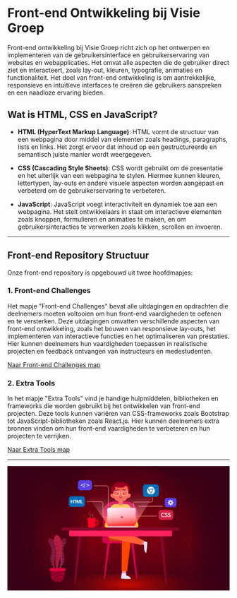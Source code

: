 # Front-end Ontwikkeling bij Visie Groep

Front-end ontwikkeling bij Visie Groep richt zich op het ontwerpen en implementeren van de gebruikersinterface en gebruikerservaring van websites en webapplicaties. Het omvat alle aspecten die de gebruiker direct ziet en interacteert, zoals lay-out, kleuren, typografie, animaties en functionaliteit. Het doel van front-end ontwikkeling is om aantrekkelijke, responsieve en intuïtieve interfaces te creëren die gebruikers aanspreken en een naadloze ervaring bieden.

## Wat is HTML, CSS en JavaScript?

- **HTML (HyperText Markup Language)**: HTML vormt de structuur van een webpagina door middel van elementen zoals headings, paragraphs, lists en links. Het zorgt ervoor dat inhoud op een gestructureerde en semantisch juiste manier wordt weergegeven.

- **CSS (Cascading Style Sheets)**: CSS wordt gebruikt om de presentatie en het uiterlijk van een webpagina te stylen. Hiermee kunnen kleuren, lettertypen, lay-outs en andere visuele aspecten worden aangepast en verbeterd om de gebruikerservaring te verbeteren.

- **JavaScript**: JavaScript voegt interactiviteit en dynamiek toe aan een webpagina. Het stelt ontwikkelaars in staat om interactieve elementen zoals knoppen, formulieren en animaties te maken, en om gebruikersinteracties te verwerken zoals klikken, scrollen en invoeren.

---

## Front-end Repository Structuur

Onze front-end repository is opgebouwd uit twee hoofdmapjes:


### 1. Front-end Challenges
Het mapje "Front-end Challenges" bevat alle uitdagingen en opdrachten die deelnemers moeten voltooien om hun front-end vaardigheden te oefenen en te versterken. Deze uitdagingen omvatten verschillende aspecten van front-end ontwikkeling, zoals het bouwen van responsieve lay-outs, het implementeren van interactieve functies en het optimaliseren van prestaties. Hier kunnen deelnemers hun vaardigheden toepassen in realistische projecten en feedback ontvangen van instructeurs en medestudenten.

[Naar Front-end Challenges map](Frontend-challenges/)

### 2. Extra Tools
In het mapje "Extra Tools" vind je handige hulpmiddelen, bibliotheken en frameworks die worden gebruikt bij het ontwikkelen van front-end projecten. Deze tools kunnen variëren van CSS-frameworks zoals Bootstrap tot JavaScript-bibliotheken zoals React.js. Hier kunnen deelnemers extra bronnen vinden om hun front-end vaardigheden te verbeteren en hun projecten te verrijken.

[Naar Extra Tools map](Frontend-tools/)


---

![Front-end image](front-end.jpg)